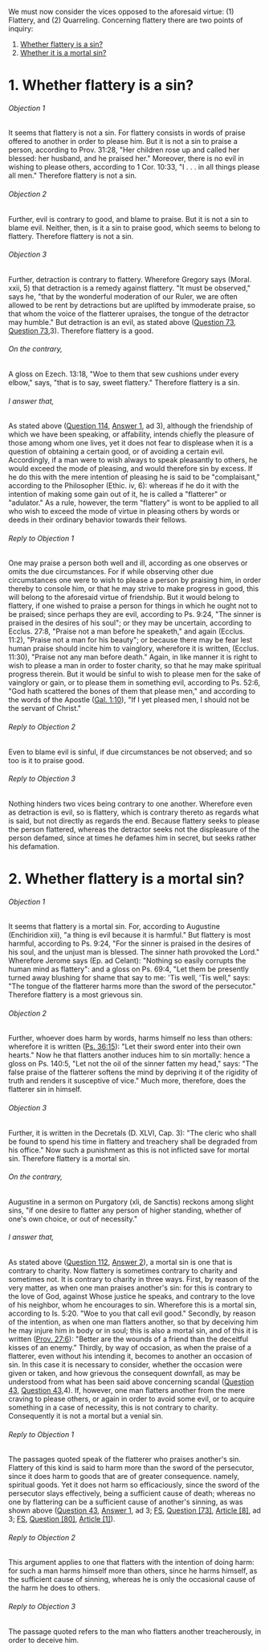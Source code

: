 We must now consider the vices opposed to the aforesaid virtue: (1) Flattery, and (2) Quarreling. Concerning flattery there are two points of inquiry:  

1. [ Whether flattery is a sin?](#1.%20Whether%20flattery%20is%20a%20sin?)
2. [ Whether it is a mortal sin?](#2.%20Whether%20flattery%20is%20a%20mortal%20sin?)



# 1. Whether flattery is a sin? 

###### Objection 1
It seems that flattery is not a sin. For flattery consists in words of praise offered to another in order to please him. But it is not a sin to praise a person, according to Prov. 31:28, "Her children rose up and called her blessed: her husband, and he praised her." Moreover, there is no evil in wishing to please others, according to 1 Cor. 10:33, "I . . . in all things please all men." Therefore flattery is not a sin.  

###### Objection 2
Further, evil is contrary to good, and blame to praise. But it is not a sin to blame evil. Neither, then, is it a sin to praise good, which seems to belong to flattery. Therefore flattery is not a sin.  

###### Objection 3
Further, detraction is contrary to flattery. Wherefore Gregory says (Moral. xxii, 5) that detraction is a remedy against flattery. "It must be observed," says he, "that by the wonderful moderation of our Ruler, we are often allowed to be rent by detractions but are uplifted by immoderate praise, so that whom the voice of the flatterer upraises, the tongue of the detractor may humble." But detraction is an evil, as stated above ([Question 73](../64.%20Vices%20Opposed%20to%20Commutative%20Justice/72.%20(C)%20by%20Words%20Uttered%20Extrajudicially/73.%20Backbiting%20(Detraction).md), [Question 73](../64.%20Vices%20Opposed%20to%20Commutative%20Justice/72.%20(C)%20by%20Words%20Uttered%20Extrajudicially/73.%20Backbiting%20(Detraction).md),3). Therefore flattery is a good.  

###### On the contrary,
A gloss on Ezech. 13:18, "Woe to them that sew cushions under every elbow," says, "that is to say, sweet flattery." Therefore flattery is a sin.  

###### I answer that,
As stated above ([Question 114](../92.%20Vices%20Opposed%20to%20Religion/110.%20Vices%20Opposed%20to%20Truth/114.%20Friendliness%20Which%20Is%20Called%20Affability.md), [Answer 1](../92.%20Vices%20Opposed%20to%20Religion/110.%20Vices%20Opposed%20to%20Truth/114.%20Friendliness%20Which%20Is%20Called%20Affability.md#1.%20Whether%20friendliness%20is%20a%20special%20virtue?%20), ad 3), although the friendship of which we have been speaking, or affability, intends chiefly the pleasure of those among whom one lives, yet it does not fear to displease when it is a question of obtaining a certain good, or of avoiding a certain evil. Accordingly, if a man were to wish always to speak pleasantly to others, he would exceed the mode of pleasing, and would therefore sin by excess. If he do this with the mere intention of pleasing he is said to be "complaisant," according to the Philosopher (Ethic. iv, 6): whereas if he do it with the intention of making some gain out of it, he is called a "flatterer" or "adulator." As a rule, however, the term "flattery" is wont to be applied to all who wish to exceed the mode of virtue in pleasing others by words or deeds in their ordinary behavior towards their fellows.  

###### Reply to Objection 1
One may praise a person both well and ill, according as one observes or omits the due circumstances. For if while observing other due circumstances one were to wish to please a person by praising him, in order thereby to console him, or that he may strive to make progress in good, this will belong to the aforesaid virtue of friendship. But it would belong to flattery, if one wished to praise a person for things in which he ought not to be praised; since perhaps they are evil, according to Ps. 9:24, "The sinner is praised in the desires of his soul"; or they may be uncertain, according to Ecclus. 27:8, "Praise not a man before he speaketh," and again (Ecclus. 11:2), "Praise not a man for his beauty"; or because there may be fear lest human praise should incite him to vainglory, wherefore it is written, (Ecclus. 11:30), "Praise not any man before death." Again, in like manner it is right to wish to please a man in order to foster charity, so that he may make spiritual progress therein. But it would be sinful to wish to please men for the sake of vainglory or gain, or to please them in something evil, according to Ps. 52:6, "God hath scattered the bones of them that please men," and according to the words of the Apostle ([Gal. 1:10](http://bible.gospelcom.net/bible?Gal++1:10)), "If I yet pleased men, I should not be the servant of Christ."  

###### Reply to Objection 2
Even to blame evil is sinful, if due circumstances be not observed; and so too is it to praise good.  

###### Reply to Objection 3
Nothing hinders two vices being contrary to one another. Wherefore even as detraction is evil, so is flattery, which is contrary thereto as regards what is said, but not directly as regards the end. Because flattery seeks to please the person flattered, whereas the detractor seeks not the displeasure of the person defamed, since at times he defames him in secret, but seeks rather his defamation.  




# 2. Whether flattery is a mortal sin? 

###### Objection 1
It seems that flattery is a mortal sin. For, according to Augustine (Enchiridion xii), "a thing is evil because it is harmful." But flattery is most harmful, according to Ps. 9:24, "For the sinner is praised in the desires of his soul, and the unjust man is blessed. The sinner hath provoked the Lord." Wherefore Jerome says (Ep. ad Celant): "Nothing so easily corrupts the human mind as flattery": and a gloss on Ps. 69:4, "Let them be presently turned away blushing for shame that say to me: 'Tis well, 'Tis well," says: "The tongue of the flatterer harms more than the sword of the persecutor." Therefore flattery is a most grievous sin.  

###### Objection 2
Further, whoever does harm by words, harms himself no less than others: wherefore it is written ([Ps. 36:15](http://bible.gospelcom.net/bible?Ps++36:15)): "Let their sword enter into their own hearts." Now he that flatters another induces him to sin mortally: hence a gloss on Ps. 140:5, "Let not the oil of the sinner fatten my head," says: "The false praise of the flatterer softens the mind by depriving it of the rigidity of truth and renders it susceptive of vice." Much more, therefore, does the flatterer sin in himself.  

###### Objection 3
Further, it is written in the Decretals (D. XLVI, Cap. 3): "The cleric who shall be found to spend his time in flattery and treachery shall be degraded from his office." Now such a punishment as this is not inflicted save for mortal sin. Therefore flattery is a mortal sin.  

###### On the contrary,
Augustine in a sermon on Purgatory (xli, de Sanctis) reckons among slight sins, "if one desire to flatter any person of higher standing, whether of one's own choice, or out of necessity."

###### I answer that,
As stated above ([Question 112](../92.%20Vices%20Opposed%20to%20Religion/110.%20Vices%20Opposed%20to%20Truth/112.%20Boasting.md), [Answer 2](../92.%20Vices%20Opposed%20to%20Religion/110.%20Vices%20Opposed%20to%20Truth/112.%20Boasting.md#2.%20Whether%20boasting%20is%20a%20mortal%20sin?%20)), a mortal sin is one that is contrary to charity. Now flattery is sometimes contrary to charity and sometimes not. It is contrary to charity in three ways. First, by reason of the very matter, as when one man praises another's sin: for this is contrary to the love of God, against Whose justice he speaks, and contrary to the love of his neighbor, whom he encourages to sin. Wherefore this is a mortal sin, according to Is. 5:20. "Woe to you that call evil good." Secondly, by reason of the intention, as when one man flatters another, so that by deceiving him he may injure him in body or in soul; this is also a mortal sin, and of this it is written ([Prov. 27:6](http://bible.gospelcom.net/bible?Prov++27:6)): "Better are the wounds of a friend than the deceitful kisses of an enemy." Thirdly, by way of occasion, as when the praise of a flatterer, even without his intending it, becomes to another an occasion of sin. In this case it is necessary to consider, whether the occasion were given or taken, and how grievous the consequent downfall, as may be understood from what has been said above concerning scandal ([Question 43](../../1.%20Theological%20Virtues/23.%20Charity/43.%20Scandal.md), [Question 43](../../1.%20Theological%20Virtues/23.%20Charity/43.%20Scandal.md),4). If, however, one man flatters another from the mere craving to please others, or again in order to avoid some evil, or to acquire something in a case of necessity, this is not contrary to charity. Consequently it is not a mortal but a venial sin.  

###### Reply to Objection 1
The passages quoted speak of the flatterer who praises another's sin. Flattery of this kind is said to harm more than the sword of the persecutor, since it does harm to goods that are of greater consequence. namely, spiritual goods. Yet it does not harm so efficaciously, since the sword of the persecutor slays effectively, being a sufficient cause of death; whereas no one by flattering can be a sufficient cause of another's sinning, as was shown above ([Question 43](../../1.%20Theological%20Virtues/23.%20Charity/43.%20Scandal.md), [Answer 1](../../1.%20Theological%20Virtues/23.%20Charity/43.%20Scandal.md#1.%20Whether%20scandal%20is%20fittingly%20defined%20as%20being%20something%20less%20rightly%20said%20or%20done%20that%20occasions%20spiritual%20downfall?%20), ad 3; [FS](../FS.html), [Question \[73\]](../FS/FS073.html#FSQ73OUTP1), [Article \[8\]](../FS/FS073.html#FSQ73A8THEP1), ad 3; [FS](../FS.html), [Question \[80\]](../FS/FS080.html#FSQ80OUTP1), [Article \[1\]](../FS/FS080.html#FSQ80A1THEP1)).

###### Reply to Objection 2
This argument applies to one that flatters with the intention of doing harm: for such a man harms himself more than others, since he harms himself, as the sufficient cause of sinning, whereas he is only the occasional cause of the harm he does to others.  

###### Reply to Objection 3
The passage quoted refers to the man who flatters another treacherously, in order to deceive him.